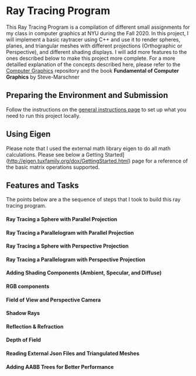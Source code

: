 # Ray Tracing Program

This Ray Tracing Program is a compilation of different small assignments for my class in computer graphics at NYU during the Fall 2020.
In this project, I will implement a basic raytracer using C++ and use it to render spheres, planes, and triangular meshes with different projections (Orthographic or Perspective), and different shading displays. I will add more features to the ones described below to make this project more complete. For a more detailled explanation of the concepts described here, please refer to the [Computer Graphics](https://github.com/danielepanozzo/cg) repository and the book <strong>Fundamental of Computer Graphics</strong> by Steve-Marschner

## Preparing the Environment and Submission

Follow the instructions on the [general instructions page](https://github.com/danielepanozzo/cg/blob/master/RULES.md) to set up what you need to run this project locally.

## Using Eigen

Please  note that I used the external math library eigen to do all math calculations. Please see below a Getting Started](http://eigen.tuxfamily.org/dox/GettingStarted.html) page for a reference of the basic matrix operations supported.

## Features and Tasks

The points below are a the sequence of steps that I took to build this ray tracing program.

#### Ray Tracing a Sphere with Parallel Projection
#### Ray Tracing a Parallelogram with Parallel Projection
#### Ray Tracing a Sphere with Perspective Projection
#### Ray Tracing a Parallelogram with Perspective Projection
#### Adding Shading Components (Ambient, Specular, and Diffuse)
#### RGB components
#### Field of View and Perspective Camera
#### Shadow Rays
#### Reflection & Refraction
#### Depth of Field
#### Reading External Json Files and Triangulated Meshes
#### Adding AABB Trees for Better Performance

